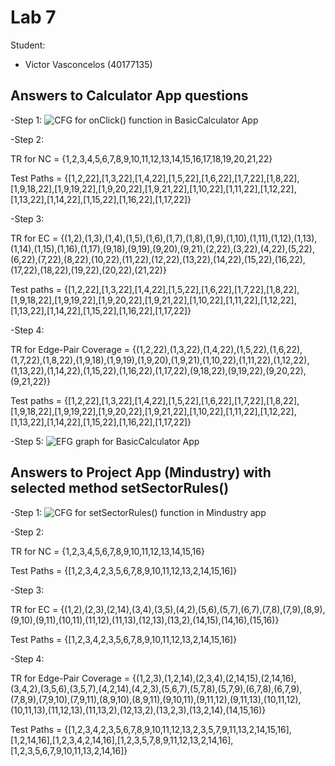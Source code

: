 # Lab 7
Student: 
- Victor Vasconcelos (40177135)
## Answers to Calculator App questions
-Step 1: ![CFG for onClick() function in BasicCalculator App](https://github.com/SOEN345-WINTER2024/cfg-graph-lab-v-vasco/assets/115432849/9c527446-3c92-47fa-8760-beaaf77f389d)

-Step 2: 

TR for NC = {1,2,3,4,5,6,7,8,9,10,11,12,13,14,15,16,17,18,19,20,21,22}

Test Paths = {[1,2,22],[1,3,22],[1,4,22],[1,5,22],[1,6,22],[1,7,22],[1,8,22],[1,9,18,22],[1,9,19,22],[1,9,20,22],[1,9,21,22],[1,10,22],[1,11,22],[1,12,22],[1,13,22],[1,14,22],[1,15,22],[1,16,22],[1,17,22]}

-Step 3:

TR for EC = {(1,2),(1,3),(1,4),(1,5),(1,6),(1,7),(1,8),(1,9),(1,10),(1,11),(1,12),(1,13),(1,14),(1,15),(1,16),(1,17),(9,18),(9,19),(9,20),(9,21),(2,22),(3,22),(4,22),(5,22),(6,22),(7,22),(8,22),(10,22),(11,22),(12,22),(13,22),(14,22),(15,22),(16,22),(17,22),(18,22),(19,22),(20,22),(21,22)}

Test paths = {[1,2,22],[1,3,22],[1,4,22],[1,5,22],[1,6,22],[1,7,22],[1,8,22],[1,9,18,22],[1,9,19,22],[1,9,20,22],[1,9,21,22],[1,10,22],[1,11,22],[1,12,22],[1,13,22],[1,14,22],[1,15,22],[1,16,22],[1,17,22]}

-Step 4:

TR for Edge-Pair Coverage = {(1,2,22),(1,3,22),(1,4,22),(1,5,22),(1,6,22),(1,7,22),(1,8,22),(1,9,18),(1,9,19),(1,9,20),(1,9,21),(1,10,22),(1,11,22),(1,12,22),(1,13,22),(1,14,22),(1,15,22),(1,16,22),(1,17,22),(9,18,22),(9,19,22),(9,20,22),(9,21,22)} 

Test paths = {[1,2,22],[1,3,22],[1,4,22],[1,5,22],[1,6,22],[1,7,22],[1,8,22],[1,9,18,22],[1,9,19,22],[1,9,20,22],[1,9,21,22],[1,10,22],[1,11,22],[1,12,22],[1,13,22],[1,14,22],[1,15,22],[1,16,22],[1,17,22]}

-Step 5: ![EFG graph for BasicCalculator App](https://github.com/SOEN345-WINTER2024/cfg-graph-lab-v-vasco/assets/115432849/58fb0e03-e1d1-4f59-8b0c-c8694253d84e)


## Answers to Project App (Mindustry) with selected method setSectorRules()
-Step 1: ![CFG for setSectorRules() function in Mindustry app](https://github.com/SOEN345-WINTER2024/cfg-graph-lab-v-vasco/assets/115432849/a041acc3-6a40-4a39-a96c-2ac14475272a)

-Step 2: 

TR for NC = {1,2,3,4,5,6,7,8,9,10,11,12,13,14,15,16}

Test Paths = {[1,2,3,4,2,3,5,6,7,8,9,10,11,12,13,2,14,15,16]}

-Step 3:

TR for EC = {(1,2),(2,3),(2,14),(3,4),(3,5),(4,2),(5,6),(5,7),(6,7),(7,8),(7,9),(8,9),(9,10),(9,11),(10,11),(11,12),(11,13),(12,13),(13,2),(14,15),(14,16),(15,16)}

Test Paths = {[1,2,3,4,2,3,5,6,7,8,9,10,11,12,13,2,14,15,16]}

-Step 4:

TR for Edge-Pair Coverage = {(1,2,3),(1,2,14),(2,3,4),(2,14,15),(2,14,16),(3,4,2),(3,5,6),(3,5,7),(4,2,14),(4,2,3),(5,6,7),(5,7,8),(5,7,9),(6,7,8),(6,7,9),(7,8,9),(7,9,10),(7,9,11),(8,9,10),(8,9,11),(9,10,11),(9,11,12),(9,11,13),(10,11,12),(10,11,13),(11,12,13),(11,13,2),(12,13,2),(13,2,3),(13,2,14),(14,15,16)}

Test Paths = {[1,2,3,4,2,3,5,6,7,8,9,10,11,12,13,2,3,5,7,9,11,13,2,14,15,16],[1,2,14,16],[1,2,3,4,2,14,16],[1,2,3,5,7,8,9,11,12,13,2,14,16],[1,2,3,5,6,7,9,10,11,13,2,14,16]}
